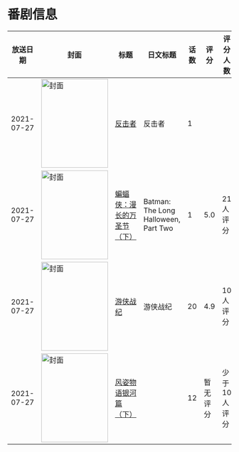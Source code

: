 # 番剧信息

|放送日期|封面|标题|日文标题|话数|评分|评分人数|
|---|---|---|---|---|---|---|
|2021-07-27|<img src="https://lain.bgm.tv/pic/cover/c/86/10/500115_fB4De.jpg" alt="封面" style="width:150px;height:200px;object-fit:cover;">|[反击者](https://bangumi.tv/subject/500115)|反击者|1|||
|2021-07-27|<img src="https://lain.bgm.tv/pic/cover/c/0d/b0/345628_y7WFh.jpg" alt="封面" style="width:150px;height:200px;object-fit:cover;">|[蝙蝠侠：漫长的万圣节（下）](https://bangumi.tv/subject/345628)|Batman: The Long Halloween, Part Two|1|5.0|21人评分|
|2021-07-27|<img src="https://lain.bgm.tv/pic/cover/c/b3/a7/244238_oO6PG.jpg" alt="封面" style="width:150px;height:200px;object-fit:cover;">|[游侠战纪](https://bangumi.tv/subject/244238)|游侠战纪|20|4.9|10人评分|
|2021-07-27|<img src="https://lain.bgm.tv/pic/cover/c/ce/12/339915_sKsrM.jpg" alt="封面" style="width:150px;height:200px;object-fit:cover;">|[风姿物语银河篇（下）](https://bangumi.tv/subject/339915)||12|暂无评分|少于10人评分|
